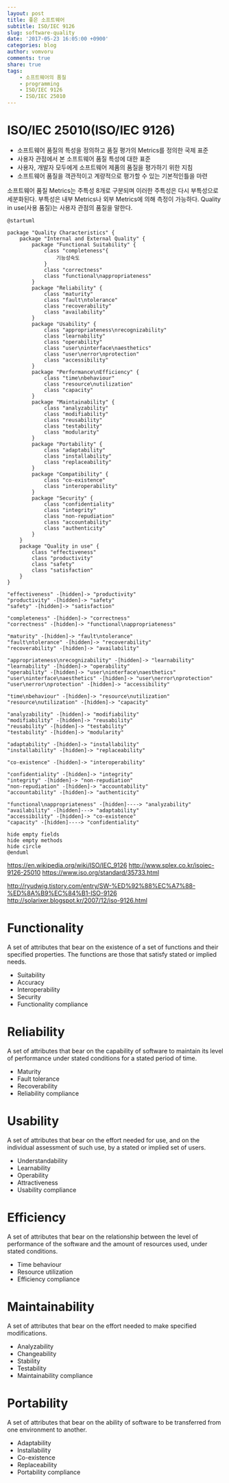 ```yaml
---
layout: post
title: 좋은 소프트웨어
subtitle: ISO/IEC 9126
slug: software-quality
date: '2017-05-23 16:05:00 +0900'
categories: blog
author: vomvoru
comments: true
share: true
tags:
    - 소프트웨어의 품질
    - programming
    - ISO/IEC 9126
    - ISO/IEC 25010
---
```


# ISO/IEC 25010(ISO/IEC 9126)
* 소프트웨어 품질의 특성을 정의하고 품질 평가의 Metrics를 정의한 국제 표준
* 사용자 관점에서 본 소프트웨어 품질 특성에 대한 표준
* 사용자, 개발자 모두에게 소프트웨어 제품의 품질을 평가하기 위한 지침
* 소프트웨어 품질을 객관적이고 계량적으로 평가할 수 있는 기본적인틀을 마련

소프트웨어 품질 Metrics는 주특성 8개로 구분되며 이러한 주특성은 다시 부특성으로 세분화된다. 부특성은 내부 Metrics나 외부 Metrics에 의해 측정이 가능하다. Quality in use(사용 품질)는 사용자 관점의 품질을 말한다.


```plantuml
@startuml

package "Quality Characteristics" {
    package "Internal and External Quality" {
        package "Functional Suitability" {
            class "completeness"{
                기능성숙도
            }
            class "correctness"
            class "functional\nappropriateness"
        }
        package "Reliability" {
            class "maturity"
            class "fault\ntolerance"
            class "recoverability"
            class "availability"
        }
        package "Usability" {
            class "appropriateness\nrecognizability"
            class "learnability"
            class "operability"
            class "user\ninterface\naesthetics"
            class "user\nerror\nprotection"
            class "accessibility"
        }
        package "Performance\nEfficiency" {
            class "time\nbehaviour"
            class "resource\nutilization"
            class "capacity"
        }
        package "Maintainability" {
            class "analyzability"
            class "modifiability"
            class "reusability"
            class "testability"
            class "modularity"
        }
        package "Portability" {
            class "adaptability"
            class "installability"
            class "replaceability"
        }
        package "Compatibility" {
            class "co-existence"
            class "interoperability"
        }
        package "Security" {
            class "confidentiality"
            class "integrity"
            class "non-repudiation"
            class "accountability"
            class "authenticity"
        }
    }
    package "Quality in use" {
        class "effectiveness"
        class "productivity"
        class "safety"
        class "satisfaction"
    }
}

"effectiveness" -[hidden]-> "productivity"
"productivity" -[hidden]-> "safety"
"safety" -[hidden]-> "satisfaction"

"completeness" -[hidden]-> "correctness"
"correctness" -[hidden]-> "functional\nappropriateness"

"maturity" -[hidden]-> "fault\ntolerance"
"fault\ntolerance" -[hidden]-> "recoverability"
"recoverability" -[hidden]-> "availability"

"appropriateness\nrecognizability" -[hidden]-> "learnability"
"learnability" -[hidden]-> "operability"
"operability" -[hidden]-> "user\ninterface\naesthetics"
"user\ninterface\naesthetics" -[hidden]-> "user\nerror\nprotection"
"user\nerror\nprotection" -[hidden]-> "accessibility"

"time\nbehaviour" -[hidden]-> "resource\nutilization"
"resource\nutilization" -[hidden]-> "capacity"

"analyzability" -[hidden]-> "modifiability"
"modifiability" -[hidden]-> "reusability"
"reusability" -[hidden]-> "testability"
"testability" -[hidden]-> "modularity"

"adaptability" -[hidden]-> "installability"
"installability" -[hidden]-> "replaceability"

"co-existence" -[hidden]-> "interoperability"

"confidentiality" -[hidden]-> "integrity"
"integrity" -[hidden]-> "non-repudiation"
"non-repudiation" -[hidden]-> "accountability"
"accountability" -[hidden]-> "authenticity"

"functional\nappropriateness" -[hidden]----> "analyzability"
"availability" -[hidden]---> "adaptability"
"accessibility" -[hidden]-> "co-existence"
"capacity" -[hidden]----> "confidentiality"

hide empty fields
hide empty methods
hide circle
@enduml
```



https://en.wikipedia.org/wiki/ISO/IEC_9126
http://www.splex.co.kr/isoiec-9126-25010
https://www.iso.org/standard/35733.html

http://ryudwig.tistory.com/entry/SW-%ED%92%88%EC%A7%88-%ED%8A%B9%EC%84%B1-ISO-9126
http://solarixer.blogspot.kr/2007/12/iso-9126.html


# Functionality
A set of attributes that bear on the existence of a set of functions and their specified properties. The functions are those that satisfy stated or implied needs.

* Suitability
* Accuracy
* Interoperability
* Security
* Functionality compliance

# Reliability
A set of attributes that bear on the capability of software to maintain its level of performance under stated conditions for a stated period of time.

* Maturity
* Fault tolerance
* Recoverability
* Reliability compliance

# Usability
A set of attributes that bear on the effort needed for use, and on the individual assessment of such use, by a stated or implied set of users.

* Understandability
* Learnability
* Operability
* Attractiveness
* Usability compliance

# Efficiency
A set of attributes that bear on the relationship between the level of performance of the software and the amount of resources used, under stated conditions.

* Time behaviour
* Resource utilization
* Efficiency compliance

# Maintainability
A set of attributes that bear on the effort needed to make specified modifications.

* Analyzability
* Changeability
* Stability
* Testability
* Maintainability compliance

# Portability
A set of attributes that bear on the ability of software to be transferred from one environment to another.

* Adaptability
* Installability
* Co-existence
* Replaceability
* Portability compliance

